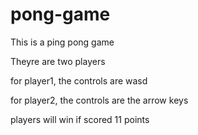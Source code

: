 # pong-game
This is a ping pong game

Theyre are two players

for player1, the controls are wasd

for player2, the controls are the arrow keys

players will win if scored 11 points
